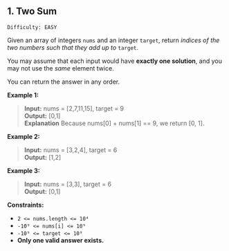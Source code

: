 <h2>1. Two Sum</h2>

`Difficulty: EASY`

Given an array of integers `nums` and an integer `target`, 
return _indices of the two numbers such that they add up to_ `target`.

You may assume that each input would have **exactly one solution**, 
and you may not use the _same_ element twice.

You can return the answer in any order.

**Example 1:**

> **Input:** nums = [2,7,11,15], target = 9 <br/>
**Output:** [0,1] <br/>
**Explanation** Because nums[0] + nums[1] == 9, we return [0, 1].


**Example 2:**

> **Input:** nums = [3,2,4], target = 6 <br/>
**Output:** [1,2]


**Example 3:**

> **Input:** nums = [3,3], target = 6 <br/>
**Output:** [0,1]


**Constraints:**
- `2 <= nums.length <= 10⁴`
- `-10⁹ <= nums[i] <= 10⁹`
- `-10⁹ <= target <= 10⁹`
- **Only one valid answer exists.**